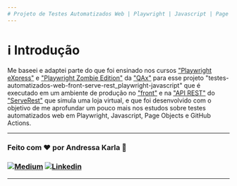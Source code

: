 ```yaml
---
# Projeto de Testes Automatizados Web | Playwright | Javascript | Page Objects | GitHub Actions :test_tube:
---
```

# :information_source: Introdução
Me baseei e adaptei parte do que foi ensinado nos cursos ["Playwright eXpress"](https://www.udemy.com/course/playwright-express) e ["Playwright Zombie Edition"](https://www.udemy.com/course/playwright-zombie) da ["QAx"](https://www.udemy.com/user/weare-qax) para esse projeto "testes-automatizados-web-front-serve-rest_playwright-javascript" que é executado em um ambiente de produção no ["front"](https://front.serverest.dev) e na ["API REST"](https://serverest.dev) do ["ServeRest"](https://github.com/ServeRest) que simula uma loja virtual, e que foi desenvolvido com o objetivo de me aprofundar um pouco mais nos estudos sobre testes automatizados web em Playwright, Javascript, Page Objects e GitHub Actions.


---
### Feito com ❤️ por Andressa Karla :wave: 

### [![Medium](https://img.shields.io/badge/-Medium-595D60?style=plastic&logo=Medium&logoColor=white&link=https://medium.com/@andressakarla)](https://medium.com/@andressakarla) [![Linkedin](https://img.shields.io/badge/-LinkedIn-595D60?style=plastic&logo=Linkedin&logoColor=white&link=https://www.linkedin.com/in/andressakarla)](https://www.linkedin.com/in/andressakarla)

---
